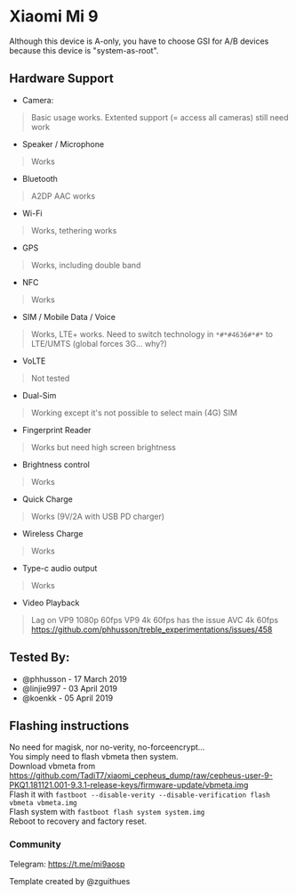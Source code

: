 # Xiaomi Mi 9

Although this device is A-only, you have to choose GSI for A/B devices because this device is "system-as-root".

## Hardware Support

* Camera:
> Basic usage works. Extented support (= access all cameras) still need work

* Speaker / Microphone
> Works

* Bluetooth
> A2DP AAC works

* Wi-Fi
> Works, tethering works

* GPS
> Works, including double band

* NFC
> Works

* SIM / Mobile Data / Voice
> Works, LTE+ works. Need to switch technology in `*#*#4636#*#*` to LTE/UMTS (global forces 3G... why?)

* VoLTE
> Not tested

* Dual-Sim
> Working except it's not possible to select main (4G) SIM

* Fingerprint Reader
> Works but need high screen brightness

* Brightness control
> Works

* Quick Charge
> Works (9V/2A with USB PD charger)

* Wireless Charge
> Works

* Type-c audio output
> Works

* Video Playback
> Lag on
> VP9 1080p 60fps
> VP9 4k 60fps has the issue
> AVC 4k 60fps 
> https://github.com/phhusson/treble_experimentations/issues/458

## Tested By:
* @phhusson - 17 March 2019
* @linjie997 - 03 April 2019
* @koenkk - 05 April 2019

## Flashing instructions

No need for magisk, nor no-verity, no-forceencrypt... \
You simply need to flash vbmeta then system. \
Download vbmeta from https://github.com/TadiT7/xiaomi_cepheus_dump/raw/cepheus-user-9-PKQ1.181121.001-9.3.1-release-keys/firmware-update/vbmeta.img \
Flash it with `fastboot --disable-verity --disable-verification flash vbmeta vbmeta.img` \
Flash system with `fastboot flash system system.img` \
Reboot to recovery and factory reset.

### Community
Telegram: https://t.me/mi9aosp


Template created by @zguithues